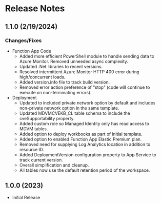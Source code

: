 # Release Notes
   
## 1.1.0 (2/19/2024)
### Changes/Fixes
- Function App Code
    - Added more efficient PowerShell module to handle sending data to Azure Monitor. Removed unneeded async complexity.
    - Updated .Net libraries to recent versions.
    - Resolved intermittent Azure Monitor HTTP 400 error during high/concurrent loads.
    - Added version.info file to track build version.
    - Removed error action preference of "stop" (code will continue to execute on non-terminating errors).
- Deployment
    - Updated to included private network option by default and includes non-private network option in the same template.
    - Updated MDVMCVEKB_CL table schema to include the cveSupportability property.
    - Added custom role so Managed Identity only has read access to MDVM tables.
    - Added option to deploy workbooks as part of initial template.
    - Added option to enabled Function App Elastic Premium plan.
    - Removed need for supplying Log Analytics location in addition to resource ID.
    - Added DeploymentVersion configuration property to App Service to track current version.
    - Overall simplification and cleanup.
    - All tables now use the default retention period of the workspace.

## 1.0.0 (2023)
- Initial Release

